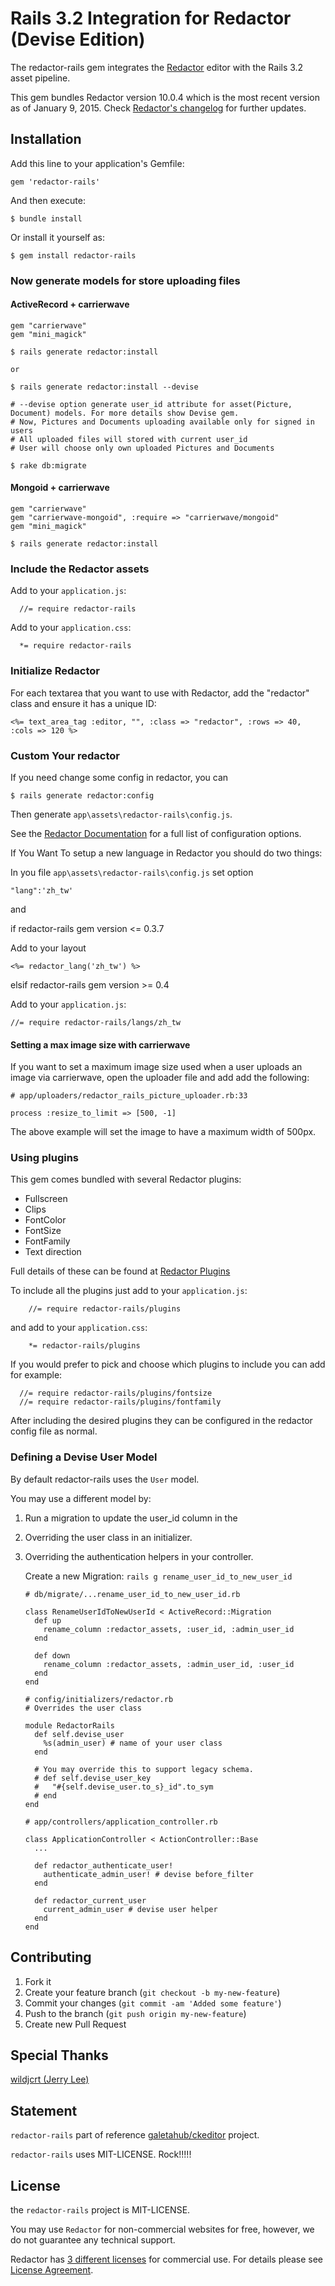 
# Rails 3.2 Integration for Redactor (Devise Edition)

The redactor-rails gem integrates the [Redactor](http://redactorjs.com/) editor with the Rails 3.2 asset pipeline.

This gem bundles Redactor version 10.0.4 which is the most recent version as of January 9, 2015. Check [Redactor's changelog](http://imperavi.com/redactor/log/) for further updates.

## Installation

Add this line to your application's Gemfile:

    gem 'redactor-rails'

And then execute:

    $ bundle install

Or install it yourself as:

    $ gem install redactor-rails

### Now generate models for store uploading files

#### ActiveRecord + carrierwave

    gem "carrierwave"
    gem "mini_magick"

    $ rails generate redactor:install

    or

    $ rails generate redactor:install --devise

    # --devise option generate user_id attribute for asset(Picture, Document) models. For more details show Devise gem.
    # Now, Pictures and Documents uploading available only for signed in users
    # All uploaded files will stored with current user_id
    # User will choose only own uploaded Pictures and Documents

    $ rake db:migrate

#### Mongoid + carrierwave
    gem "carrierwave"
    gem "carrierwave-mongoid", :require => "carrierwave/mongoid"
    gem "mini_magick"

    $ rails generate redactor:install

### Include the Redactor assets

Add to your `application.js`:

      //= require redactor-rails

Add to your `application.css`:

      *= require redactor-rails

### Initialize Redactor

For each textarea that you want to use with Redactor, add the "redactor" class and ensure it has a unique ID:

    <%= text_area_tag :editor, "", :class => "redactor", :rows => 40, :cols => 120 %>

### Custom Your redactor

If you need change some config in redactor, you can

    $ rails generate redactor:config

Then generate `app\assets\redactor-rails\config.js`.

See the [Redactor Documentation](http://imperavi.com/redactor/docs/settings/) for a full list of configuration options.


If You Want To setup a new language in Redactor you should do two things:

In you file `app\assets\redactor-rails\config.js` set option

    "lang":'zh_tw'

and

if redactor-rails gem version <= 0.3.7

Add to your layout


    <%= redactor_lang('zh_tw') %>

elsif redactor-rails gem version >= 0.4

Add to your `application.js`:

    //= require redactor-rails/langs/zh_tw

#### Setting a max image size with carrierwave

If you want to set a maximum image size used when a user uploads an image via carrierwave, open the uploader file and add add the following:

    # app/uploaders/redactor_rails_picture_uploader.rb:33
    
    process :resize_to_limit => [500, -1]

The above example will set the image to have a maximum width of 500px. 

### Using plugins

This gem comes bundled with several Redactor plugins:

- Fullscreen
- Clips
- FontColor
- FontSize
- FontFamily
- Text direction
 
Full details of these can be found at [Redactor Plugins](http://imperavi.com/redactor/docs/plugins/)

To include all the plugins just add to your `application.js`:
      
        //= require redactor-rails/plugins

and add to your `application.css`:

        *= redactor-rails/plugins

If you would prefer to pick and choose which plugins to include you can
add for example:

      //= require redactor-rails/plugins/fontsize
      //= require redactor-rails/plugins/fontfamily

After including the desired plugins they can be configured in the
redactor config file as normal.


### Defining a Devise User Model

By default redactor-rails uses the `User` model.

You may use a different model by:

1. Run a migration to update the user_id column in the 
2. Overriding the user class in an initializer.
3. Overriding the authentication helpers in your controller.

    Create a new Migration: `rails g rename_user_id_to_new_user_id`
    
    ```
    # db/migrate/...rename_user_id_to_new_user_id.rb
    
    class RenameUserIdToNewUserId < ActiveRecord::Migration
      def up
        rename_column :redactor_assets, :user_id, :admin_user_id
      end
    
      def down
        rename_column :redactor_assets, :admin_user_id, :user_id
      end
    end
    ```

    ```
    # config/initializers/redactor.rb
    # Overrides the user class
    
    module RedactorRails
      def self.devise_user
        %s(admin_user) # name of your user class
      end
      
      # You may override this to support legacy schema.
      # def self.devise_user_key
      #   "#{self.devise_user.to_s}_id".to_sym
      # end
    end
    ```
    
    ```
    # app/controllers/application_controller.rb
    
    class ApplicationController < ActionController::Base
      ...
      
      def redactor_authenticate_user!
        authenticate_admin_user! # devise before_filter
      end
    
      def redactor_current_user
        current_admin_user # devise user helper
      end
    end
    ```

## Contributing

1. Fork it
2. Create your feature branch (`git checkout -b my-new-feature`)
3. Commit your changes (`git commit -am 'Added some feature'`)
4. Push to the branch (`git push origin my-new-feature`)
5. Create new Pull Request

## Special Thanks

[wildjcrt (Jerry Lee)](https://github.com/wildjcrt/)
## Statement

`redactor-rails` part of reference [galetahub/ckeditor](https://github.com/galetahub/ckeditor) project.

`redactor-rails` uses MIT-LICENSE. Rock!!!!!

## License

the `redactor-rails` project is MIT-LICENSE.

You may use `Redactor` for non-commercial websites for free, however, we do not guarantee any technical support.

Redactor has [3 different licenses](http://imperavi.com/redactor/download/) for commercial use.
For details please see [License Agreement](http://imperavi.com/redactor/license/).
